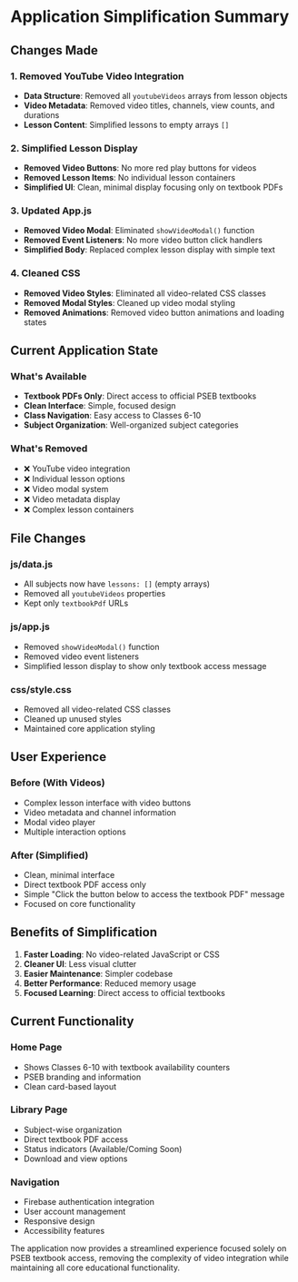 # Application Simplification Summary

## Changes Made

### 1. Removed YouTube Video Integration
- **Data Structure**: Removed all `youtubeVideos` arrays from lesson objects
- **Video Metadata**: Removed video titles, channels, view counts, and durations
- **Lesson Content**: Simplified lessons to empty arrays `[]`

### 2. Simplified Lesson Display
- **Removed Video Buttons**: No more red play buttons for videos
- **Removed Lesson Items**: No individual lesson containers
- **Simplified UI**: Clean, minimal display focusing only on textbook PDFs

### 3. Updated App.js
- **Removed Video Modal**: Eliminated `showVideoModal()` function
- **Removed Event Listeners**: No more video button click handlers
- **Simplified Body**: Replaced complex lesson display with simple text

### 4. Cleaned CSS
- **Removed Video Styles**: Eliminated all video-related CSS classes
- **Removed Modal Styles**: Cleaned up video modal styling
- **Removed Animations**: Removed video button animations and loading states

## Current Application State

### What's Available
- **Textbook PDFs Only**: Direct access to official PSEB textbooks
- **Clean Interface**: Simple, focused design
- **Class Navigation**: Easy access to Classes 6-10
- **Subject Organization**: Well-organized subject categories

### What's Removed
- ❌ YouTube video integration
- ❌ Individual lesson options
- ❌ Video modal system
- ❌ Video metadata display
- ❌ Complex lesson containers

## File Changes

### js/data.js
- All subjects now have `lessons: []` (empty arrays)
- Removed all `youtubeVideos` properties
- Kept only `textbookPdf` URLs

### js/app.js
- Removed `showVideoModal()` function
- Removed video event listeners
- Simplified lesson display to show only textbook access message

### css/style.css
- Removed all video-related CSS classes
- Cleaned up unused styles
- Maintained core application styling

## User Experience

### Before (With Videos)
- Complex lesson interface with video buttons
- Video metadata and channel information
- Modal video player
- Multiple interaction options

### After (Simplified)
- Clean, minimal interface
- Direct textbook PDF access only
- Simple "Click the button below to access the textbook PDF" message
- Focused on core functionality

## Benefits of Simplification

1. **Faster Loading**: No video-related JavaScript or CSS
2. **Cleaner UI**: Less visual clutter
3. **Easier Maintenance**: Simpler codebase
4. **Better Performance**: Reduced memory usage
5. **Focused Learning**: Direct access to official textbooks

## Current Functionality

### Home Page
- Shows Classes 6-10 with textbook availability counters
- PSEB branding and information
- Clean card-based layout

### Library Page
- Subject-wise organization
- Direct textbook PDF access
- Status indicators (Available/Coming Soon)
- Download and view options

### Navigation
- Firebase authentication integration
- User account management
- Responsive design
- Accessibility features

The application now provides a streamlined experience focused solely on PSEB textbook access, removing the complexity of video integration while maintaining all core educational functionality.
